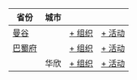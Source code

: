 | 省份 | 城市 | | |
| --- | --- | --- | --- |
| [曼谷](by_city.md#bangkok) | | [+ 组织](https://github.com/swingdance/orgs/issues/new?assignees=&labels=add+org&projects=&template=02-add_entity.yml&title=Add%20Org%3A%20th_TH%20%E2%80%A2%20%3CName%3E&region=th_TH&province=Bangkok&city=Bangkok) | [+ 活动](https://github.com/swingdance/events/issues/new?assignees=&labels=add+event&projects=&template=02-add_entity.yml&title=Add%20Event%3A%202024%2Fth_TH%20%E2%80%A2%20%3CName%3E&region=th_TH&province=Bangkok&city=Bangkok&org_id=&date_starts=2024-&date_ends=2024-) |
| [巴蜀府](by_city.md#prachuap-khiri-khan) | | [+ 组织](https://github.com/swingdance/orgs/issues/new?assignees=&labels=add+org&projects=&template=02-add_entity.yml&title=Add%20Org%3A%20th_TH%20%E2%80%A2%20%3CName%3E&region=th_TH&province=Prachuap%20Khiri%20Khan&city=) | [+ 活动](https://github.com/swingdance/events/issues/new?assignees=&labels=add+event&projects=&template=02-add_entity.yml&title=Add%20Event%3A%202024%2Fth_TH%20%E2%80%A2%20%3CName%3E&region=th_TH&province=Prachuap%20Khiri%20Khan&city=&org_id=&date_starts=2024-&date_ends=2024-) |
| | 华欣 | [+ 组织](https://github.com/swingdance/orgs/issues/new?assignees=&labels=add+org&projects=&template=02-add_entity.yml&title=Add%20Org%3A%20th_TH%20%E2%80%A2%20%3CName%3E&region=th_TH&province=Prachuap%20Khiri%20Khan&city=Hua%20Hin) | [+ 活动](https://github.com/swingdance/events/issues/new?assignees=&labels=add+event&projects=&template=02-add_entity.yml&title=Add%20Event%3A%202024%2Fth_TH%20%E2%80%A2%20%3CName%3E&region=th_TH&province=Prachuap%20Khiri%20Khan&city=Hua%20Hin&org_id=&date_starts=2024-&date_ends=2024-) |
